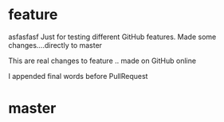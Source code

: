 # feature
asfasfasf
Just for testing different GitHub features.
Made some changes....directly to master

This are real changes to feature .. made on GitHub online

I appended final words before PullRequest

# master